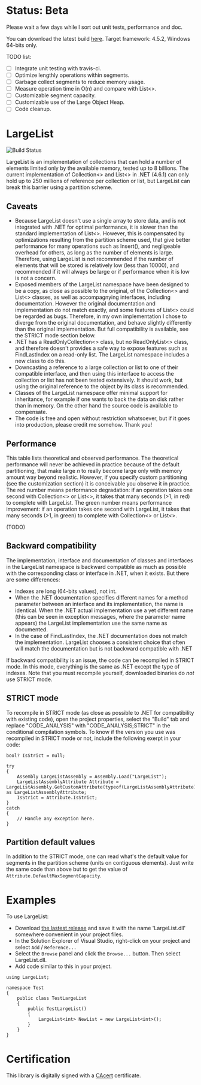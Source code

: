 # Status: Beta
Please wait a few days while I sort out unit tests, performance and doc.

You can download the latest build [here](https://github.com/dlebansais/LargeList/releases/download/1.0.0.3/LargeList.dll). Target framework: 4.5.2, Windows 64-bits only.

TODO list:
* [ ] Integrate unit testing with travis-ci.
* [ ] Optimize lengthly operations within segments.
* [ ] Garbage collect segments to reduce memory usage.
* [ ] Measure operation time in O(n) and compare with List&lt;>.
* [ ] Customizable segment capacity.
* [ ] Customizable use of the Large Object Heap.
* [ ] Code cleanup.

# LargeList
![Build Status](https://travis-ci.org/travis-ci/travis-web.svg?branch=master)

LargeList is an implementation of collections that can hold a number of elements limited only by the available memory, tested up to 8 billions.
The current implementation of Collection&lt;> and List&lt;> in .NET (4.6.1) can only hold up to 250 millions of reference per collection or list, but LargeList can break this barrier using a partition scheme.

## Caveats
* Because LargeList doesn't use a single array to store data, and is not integrated with .NET for optimal performance, it is slower than the standard implementation of List&lt;>. However, this is compensated by optimizations resulting from the partition scheme used, that give better performance for many operations such as Insert(), and negligeable overhead for others, as long as the number of elements is large. Therefore, using LargeList is not recommended if the number of elements that will be stored is relatively low (less than 10000), and recommended if it will always be large or if performance when it is low is not a concern.
* Exposed members of the LargeList namespace have been designed to be a copy, as close as possible to the original, of the Collection&lt;> and List&lt;> classes, as well as accompagnying interfaces, including documentation. However the original documentation and implementation do not match exactly, and some features of List&lt;> could be regarded as bugs. Therefore, in my own implementation I chose to diverge from the original documentation, and behave slightly differently than the original implementation. But full compatibility is available, see the STRICT mode section below.
* .NET has a ReadOnlyCollection&lt;> class, but no ReadOnlyList&lt;> class, and therefore doesn't provides a safe way to expose features such as FindLastIndex on a read-only list. The LargeList namespace includes a new class to do this.
* Downcasting a reference to a large collection or list to one of their compatible interface, and then using this interface to access the collection or list has not been tested extensively. It should work, but using the original reference to the object by its class is recommended.
* Classes of the LargeList namespace offer minimal support for inheritance, for example if one wants to back the data on disk rather than in memory. On the other hand the source code is available to compensate.
* The code is free and open without restriction whatsoever, but if it goes into production, please credit me somehow. Thank you!

## Performance
This table lists theoretical and observed performance.
The theoretical performance will never be achieved in practice because of the default partitioning, that make large *n* to really become large only with memory amount way beyond realistic. However, if you specify custom partitioning (see the customization section) it is conceivable you observe it in practice.
The red number means performance degradation: if an operation takes one second with Collection&lt;> or List&lt;>, it takes that many seconds (>1, in red) to complete with LargeList.
The green number means performance improvement: if an operation takes one second with LargeList, it takes that many seconds (>1, in green) to complete with Collection&lt;> or List&lt;>.

(TODO)

## Backward compatibility
The implementation, interface and documentation of classes and interfaces in the LargeList namespace is backward compatible as much as possible with the corresponding class or interface in .NET, when it exists. But there are some differences:
* Indexes are long (64-bits values), not int.
* When the .NET documentation specifies different names for a method parameter between an interface and its implementation, the name is identical. When the .NET actual implementation use a yet different name (this can be seen in exception messages, where the parameter name appears) the LargeList implementation use the same name as documented.
* In the case of FindLastIndex, the .NET documentation does not match the implementation. LargeList chooses a consistent choice that often will match the documentation but is not backward compatible with .NET

If backward compatibility is an issue, the code can be recompiled in STRICT mode. In this mode, everything is the same as .NET except the type of indexes. Note that you must recompile yourself, downloaded binaries do *not* use STRICT mode.

## STRICT mode
To recompile in STRICT mode (as close as possible to .NET for compatibility with existing code), open the project properties, select the "Build" tab and replace "CODE_ANALYSIS" with "CODE_ANALYSIS;STRICT" in the conditional compilation symbols.
To know if the version you use was recompiled in STRICT mode or not, include the following exerpt in your code:
```
bool? IsStrict = null;

try
{
    Assembly LargeListAssembly = Assembly.Load("LargeList");
    LargeListAssemblyAttribute Attribute = LargeListAssembly.GetCustomAttribute(typeof(LargeListAssemblyAttribute)) as LargeListAssemblyAttribute;
    IsStrict = Attribute.IsStrict;
}
catch
{
    // Handle any exception here.
}
```

## Partition default values
In addition to the STRICT mode, one can read what's the default value for segments in the partition scheme (units on contiguous elements). Just write the same code than above but to get the value of `Attribute.DefaultMaxSegmentCapacity`.

# Examples
To use LargeList:
* Download [the lastest release](https://github.com/dlebansais/LargeList/releases/download/1.0.0.3/LargeList.dll) and save it with the name 'LargeList.dll' somewhere convenient in your project files.
* In the Solution Explorer of Visual Studio, right-click on your project and select `Add` / `Reference...`
* Select the `Browse` panel and click the `Browse...` button. Then select LargeList.dll.
* Add code similar to this in your project.

```
using LargeList;

namespace Test
{
    public class TestLargeList
    {
        public TestLargeList()
        {
            LargeList<int> NewList = new LargeList<int>();
        }
    }
}
```

# Certification

This library is digitally signed with a [CAcert](https://www.cacert.org/) certificate.
